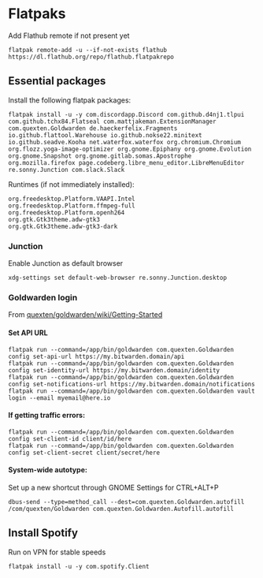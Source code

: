 # Flatpaks

Add Flathub remote if not present yet
```
flatpak remote-add -u --if-not-exists flathub https://dl.flathub.org/repo/flathub.flatpakrepo
```
## Essential packages
Install the following flatpak packages:
```
flatpak install -u -y com.discordapp.Discord com.github.d4nj1.tlpui com.github.tchx84.Flatseal com.mattjakeman.ExtensionManager com.quexten.Goldwarden de.haeckerfelix.Fragments io.github.flattool.Warehouse io.github.nokse22.minitext io.github.seadve.Kooha net.waterfox.waterfox org.chromium.Chromium org.flozz.yoga-image-optimizer org.gnome.Epiphany org.gnome.Evolution org.gnome.Snapshot org.gnome.gitlab.somas.Apostrophe org.mozilla.firefox page.codeberg.libre_menu_editor.LibreMenuEditor re.sonny.Junction com.slack.Slack
```
Runtimes (if not immediately installed):
```
org.freedesktop.Platform.VAAPI.Intel
org.freedesktop.Platform.ffmpeg-full
org.freedesktop.Platform.openh264
org.gtk.Gtk3theme.adw-gtk3
org.gtk.Gtk3theme.adw-gtk3-dark
```
### Junction
Enable Junction as default browser
```
xdg-settings set default-web-browser re.sonny.Junction.desktop
```
### Goldwarden login
From [quexten/goldwarden/wiki/Getting-Started](https://github.com/quexten/goldwarden/wiki/Getting-Started)
#### Set API URL
```
flatpak run --command=/app/bin/goldwarden com.quexten.Goldwarden config set-api-url https://my.bitwarden.domain/api
flatpak run --command=/app/bin/goldwarden com.quexten.Goldwarden  config set-identity-url https://my.bitwarden.domain/identity
flatpak run --command=/app/bin/goldwarden com.quexten.Goldwarden config set-notifications-url https://my.bitwarden.domain/notifications
flatpak run --command=/app/bin/goldwarden com.quexten.Goldwarden vault login --email myemail@here.io
```
#### If getting traffic errors:
```
flatpak run --command=/app/bin/goldwarden com.quexten.Goldwarden config set-client-id client/id/here
flatpak run --command=/app/bin/goldwarden com.quexten.Goldwarden config set-client-secret client/secret/here
```
#### System-wide autotype:
Set up a new shortcut through GNOME Settings for CTRL+ALT+P
```
dbus-send --type=method_call --dest=com.quexten.Goldwarden.autofill /com/quexten/Goldwarden com.quexten.Goldwarden.Autofill.autofill
```
## Install Spotify
Run on VPN for stable speeds
```
flatpak install -u -y com.spotify.Client
```
